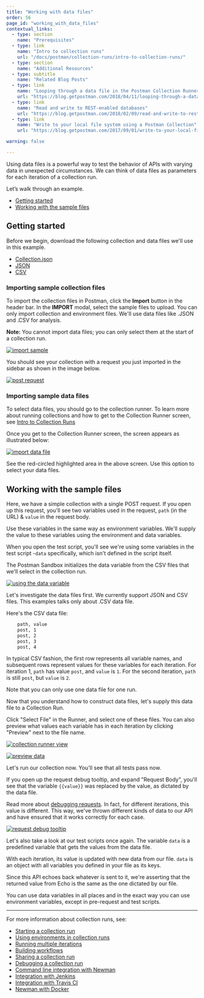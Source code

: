 ```yaml
---
title: "Working with data files"
order: 56
page_id: "working_with_data_files"
contextual_links:
  - type: section
    name: "Prerequisites"
  - type: link
    name: "Intro to collection runs"
    url: "/docs/postman/collection-runs/intro-to-collection-runs/"
  - type: section
    name: "Additional Resources"
  - type: subtitle
    name: "Related Blog Posts"
  - type: link
    name: "Looping through a data file in the Postman Collection Runner"
    url: "https://blog.getpostman.com/2018/04/11/looping-through-a-data-file-in-the-postman-collection-runner/?_ga=2.199429224.754547870.1571851340-1454169035.1570491567"
  - type: link
    name: "Read and write to REST-enabled databases"
    url: "https://blog.getpostman.com/2018/02/09/read-and-write-to-rest-enabled-databases/?_ga=2.199429224.754547870.1571851340-1454169035.1570491567"
  - type: link
    name: "Write to your local file system using a Postman Collection"
    url: "https://blog.getpostman.com/2017/09/01/write-to-your-local-file-system-using-a-postman-collection/?_ga=2.199429224.754547870.1571851340-1454169035.1570491567"

warning: false

---
```


Using data files is a powerful way to test the behavior of APIs with varying data in unexpected circumstances. We can think of data files as parameters for each iteration of a collection run.

Let’s walk through an example.

* [Getting started](#getting-started)
* [Working with the sample files](#working-with-the-sample-files)

## Getting started

Before we begin, download the following collection and data files we'll use in this example.

* [Collection.json](https://assets.postman.com/postman-docs/58533790.json)
* [JSON](https://assets.postman.com/postman-docs/58702589.json)
* [CSV](https://assets.postman.com/postman-docs/58702574.csv)

### Importing sample collection files

To import the collection files in Postman, click the **Import** button in the header bar. In the **IMPORT** modal, select the sample files to upload. You can only import collection and environment files. We'll use data files like .JSON and .CSV for analysis.

**Note:** You cannot import data files; you can only select them at the start of a collection run.

[![import sample](https://assets.postman.com/postman-docs/working_with_datafiles/import_sample.png)](https://assets.postman.com/postman-docs/working_with_datafiles/import_sample.png)

You should see your collection with a request you just imported in the sidebar as shown in the image below.

[![post request](https://assets.postman.com/postman-docs/working_with_datafiles/post_request.png)](https://assets.postman.com/postman-docs/working_with_datafiles/post_request.png)

### Importing sample data files

To select data files, you should go to the collection runner. To learn more about running collections and how to get to the Collection Runner screen, see [Intro to Collection Runs](/docs/postman/collection-runs/intro-to-collection-runs/)

Once you get to the Collection Runner screen, the screen appears as illustrated below:

[![import data file](https://assets.postman.com/postman-docs/working_with_datafiles/collection_runner_open.png)](https://assets.postman.com/postman-docs/working_with_datafiles/collection_runner_open.png)

See the red-circled highlighted area in the above screen. Use this option to select your data files.

## Working with the sample files

Here, we have a simple collection with a single POST request. If you open up this request, you'll see two variables used in the request, `path` (in the URL) & `value` in the request body.

Use these variables in the same way as environment variables. We'll supply the value to these variables using the environment and data variables.

When you open the test script, you'll see we're using some variables in the test script -`data` specifically, which isn't defined in the script itself.

The Postman Sandbox initializes the data variable from the CSV files that we'll select in the collection run.

[![using the data variable](https://assets.postman.com/postman-docs/working_with_datafiles/using_the_data_variable.png)](https://assets.postman.com/postman-docs/working_with_datafiles/using_the_data_variable.png)

Let's investigate the data files first. We currently support JSON and CSV files. This examples talks only about .CSV data file.

Here's the CSV data file:

```bash
    path, value
    post, 1
    post, 2
    post, 3
    post, 4
```

In typical CSV fashion, the first row represents all variable names, and subsequent rows represent values for these variables for each iteration. For iteration 1, `path` has value `post`, and `value` is `1`. For the second iteration, `path` is still `post`, but `value` is `2`.

Note that you can only use one data file for one run.

Now that you understand how to construct data files, let's supply this data file to a Collection Run.

Click "Select File" in the Runner, and select one of these files. You can also preview what values each variable has in each iteration by clicking "Preview" next to the file name.

[![collection runner view](https://assets.postman.com/postman-docs/working_with_datafiles/collection_runner_view.png)](https://assets.postman.com/postman-docs/working_with_data_files/collection_runner_view.png)

[![preview data](https://assets.postman.com/postman-docs/working_with_datafiles/preview_data.png)](https://assets.postman.com/postman-docs/working_with_data_files/preview_data.png)

Let's run our collection now. You'll see that all tests pass now.

If you open up the request debug tooltip, and expand "Request Body", you'll see that the variable `{{value}}` was replaced by the value, as dictated by the data file.

Read more about [debugging requests](/docs/postman/collection-runs/debugging-a-collection-run/). In fact, for different iterations, this value is different. This way, we've thrown different kinds of data to our API and have ensured that it works correctly for each case.

[![request debug tooltip](https://assets.postman.com/postman-docs/working_with_datafiles/request_debug_tooltip.png)](https://assets.postman.com/postman-docs/working_with_datafiles/request_debug_tooltip.png)

Let's also take a look at our test scripts once again. The variable `data` is a predefined variable that gets the values from the data file.

With each iteration, its value is updated with new data from our file. `data` is an object with all variables you defined in your file as its keys.

Since this API echoes back whatever is sent to it, we're asserting that the returned value from Echo is the same as the one dictated by our file.

You can use data variables in all places and in the exact way you can use environment variables, except in pre-request and test scripts.

---
For more information about collection runs, see:

* [Starting a collection run](/docs/postman/collection-runs/starting-a-collection-run/)
* [Using environments in collection runs](/docs/postman/collection-runs/using-environments-in-collection-runs/)
* [Running multiple iterations](/docs/postman/collection-runs/running-multiple-iterations/)
* [Building workflows](/docs/postman/collection-runs/building-workflows/)
* [Sharing a collection run](/docs/postman/collection-runs/sharing-a-collection-run/)
* [Debugging a collection run](/docs/postman/collection-runs/debugging-a-collection-run/)
* [Command line integration with Newman](/docs/postman/collection-runs/command-line-integration-with-newman/)
* [Integration with Jenkins](/docs/postman/collection-runs/integration-with-jenkins/)
* [Integration with Travis CI](/docs/postman/collection-runs/integration-with-travis/)
* [Newman with Docker](/docs/postman/collection-runs/newman-with-docker/)
